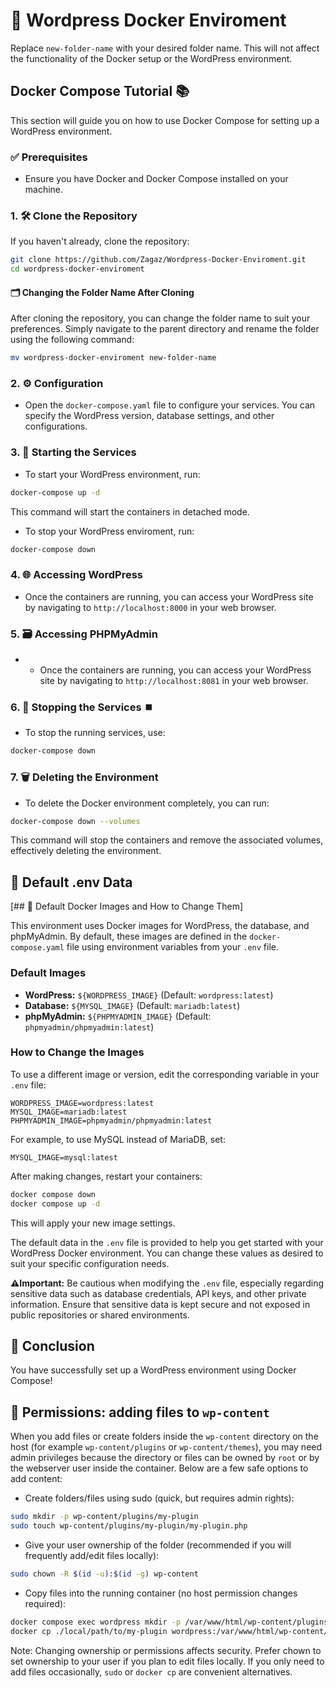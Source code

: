 # 🐋 Wordpress Docker Enviroment
 


Replace `new-folder-name` with your desired folder name. This will not affect the functionality of the Docker setup or the WordPress environment.

## Docker Compose Tutorial 📚

This section will guide you on how to use Docker Compose for setting up a WordPress environment.

### ✅ Prerequisites 
- Ensure you have Docker and Docker Compose installed on your machine.

### 1. 🛠️ Clone the Repository 
If you haven't already, clone the repository:
```bash
git clone https://github.com/Zagaz/Wordpress-Docker-Enviroment.git
cd wordpress-docker-enviroment
```
#### 🗂️ Changing the Folder Name After Cloning 

After cloning the repository, you can change the folder name to suit your preferences. Simply navigate to the parent directory and rename the folder using the following command:

```bash
mv wordpress-docker-enviroment new-folder-name
```

### 2. ⚙️ Configuration 
- Open the `docker-compose.yaml` file to configure your services. You can specify the WordPress version, database settings, and other configurations.


### 3. 🚀 Starting the Services 
- To start your WordPress environment, run:
```bash
docker-compose up -d
```
This command will start the containers in detached mode.
- To stop your WordPress enviroment, run:
```bash
docker-compose down
```

### 4. 🌐 Accessing WordPress 
- Once the containers are running, you can access your WordPress site by navigating to `http://localhost:8000` in your web browser.

### 5. 🗃️ Accessing PHPMyAdmin
- - Once the containers are running, you can access your WordPress site by navigating to `http://localhost:8081` in your web browser.

### 6. 🛑 Stopping the Services ⏹️
- To stop the running services, use:
```bash
docker-compose down
```

### 7. 🗑️ Deleting the Environment
- To delete the Docker environment completely, you can run:
```bash
docker-compose down --volumes
```
This command will stop the containers and remove the associated volumes, effectively deleting the environment.

## 📄 Default .env Data 
[## 🐳 Default Docker Images and How to Change Them]

This environment uses Docker images for WordPress, the database, and phpMyAdmin. By default, these images are defined in the `docker-compose.yaml` file using environment variables from your `.env` file.

### Default Images

- **WordPress:** `${WORDPRESS_IMAGE}` (Default: `wordpress:latest`)
- **Database:** `${MYSQL_IMAGE}` (Default: `mariadb:latest`)
- **phpMyAdmin:** `${PHPMYADMIN_IMAGE}` (Default: `phpmyadmin/phpmyadmin:latest`)

### How to Change the Images

To use a different image or version, edit the corresponding variable in your `.env` file:

```env
WORDPRESS_IMAGE=wordpress:latest
MYSQL_IMAGE=mariadb:latest
PHPMYADMIN_IMAGE=phpmyadmin/phpmyadmin:latest
```

For example, to use MySQL instead of MariaDB, set:

```env
MYSQL_IMAGE=mysql:latest
```

After making changes, restart your containers:

```bash
docker compose down
docker compose up -d
```

This will apply your new image settings.

The default data in the `.env` file is provided to help you get started with your WordPress Docker environment. You can change these values as desired to suit your specific configuration needs.

**⚠️Important:** Be cautious when modifying the `.env` file, especially regarding sensitive data such as database credentials, API keys, and other private information. Ensure that sensitive data is kept secure and not exposed in public repositories or shared environments.

## 🎉 Conclusion 
You have successfully set up a WordPress environment using Docker Compose!


## 🔐 Permissions: adding files to `wp-content`

When you add files or create folders inside the `wp-content` directory on the host (for example `wp-content/plugins` or `wp-content/themes`), you may need admin privileges because the directory or files can be owned by `root` or by the webserver user inside the container. Below are a few safe options to add content:

- Create folders/files using sudo (quick, but requires admin rights):

```bash
sudo mkdir -p wp-content/plugins/my-plugin
sudo touch wp-content/plugins/my-plugin/my-plugin.php
```

- Give your user ownership of the folder (recommended if you will frequently add/edit files locally):

```bash
sudo chown -R $(id -u):$(id -g) wp-content
```

- Copy files into the running container (no host permission changes required):

```bash
docker compose exec wordpress mkdir -p /var/www/html/wp-content/plugins/my-plugin
docker cp ./local/path/to/my-plugin wordpress:/var/www/html/wp-content/plugins/my-plugin
```

Note: Changing ownership or permissions affects security. Prefer chown to set ownership to your user if you plan to edit files locally. If you only need to add files occasionally, `sudo` or `docker cp` are convenient alternatives.


